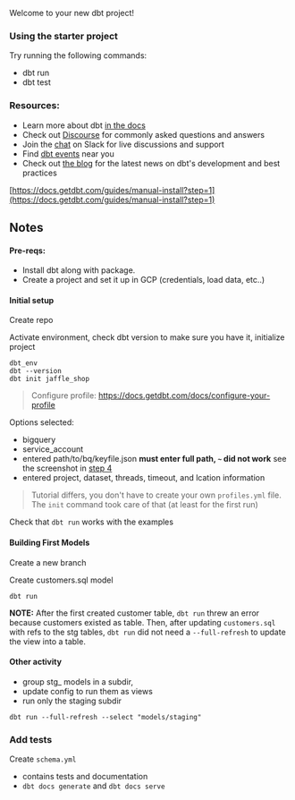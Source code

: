 Welcome to your new dbt project!

### Using the starter project

Try running the following commands:
- dbt run
- dbt test


### Resources:
- Learn more about dbt [in the docs](https://docs.getdbt.com/docs/introduction)
- Check out [Discourse](https://discourse.getdbt.com/) for commonly asked questions and answers
- Join the [chat](https://community.getdbt.com/) on Slack for live discussions and support
- Find [dbt events](https://events.getdbt.com) near you
- Check out [the blog](https://blog.getdbt.com/) for the latest news on dbt's development and best practices

[https://docs.getdbt.com/guides/manual-install?step=1](https://docs.getdbt.com/guides/manual-install?step=1)

## Notes
#### Pre-reqs:
* Install dbt along with package.
* Create a project and set it up in GCP (credentials, load data, etc..)

#### Initial setup
Create repo

Activate environment, check dbt version to make sure you have it, initialize project
```
dbt_env
dbt --version
dbt init jaffle_shop
```
> Configure profile:  https://docs.getdbt.com/docs/configure-your-profile

Options selected:
* bigquery
* service_account
* entered path/to/bq/keyfile.json **must enter full path, `~` did not work** see the screenshot in [step 4](https://docs.getdbt.com/guides/manual-install?step=4)
* entered project, dataset, threads, timeout, and lcation information

> Tutorial differs, you don't have to create your own `profiles.yml` file. The `init` command took care of that (at least for the first run)

Check that `dbt run` works with the examples

#### Building First Models
Create a new branch

Create customers.sql model

`dbt run`

**NOTE:** After the first created customer table, `dbt run` threw an error because customers existed as table. Then, after updating `customers.sql` with refs to the stg tables, `dbt run` did not need a `--full-refresh` to update the view into a table.

#### Other activity
* group stg_ models in a subdir,
* update config to run them as views
* run only the staging subdir

```
dbt run --full-refresh --select "models/staging"
```
### Add tests
Create `schema.yml`
* contains tests and documentation
* `dbt docs generate` and `dbt docs serve`